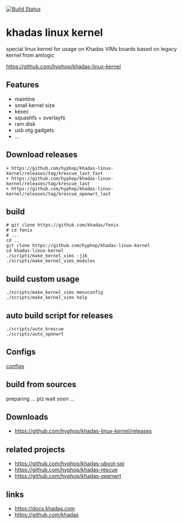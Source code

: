 [![Build Status](https://travis-ci.com/hyphop/khadas-linux-kernel.svg?branch=master)](https://travis-ci.com/hyphop/khadas-linux-kernel)

# khadas linux kernel

special linux kernel for usage on Khadas VIMs boards based on legacy kernel from amlogic

https://github.com/hyphop/khadas-linux-kernel

## Features

+ mainline 
+ small kernel size
+ kexec
+ squashfs + overlayfs
+ ram disk
+ usb otg gadgets
+ ...

## Download releases

    + https://github.com/hyphop/khadas-linux-kernel/releases/tag/krescue_last_fast
    + https://github.com/hyphop/khadas-linux-kernel/releases/tag/krescue_last
    + https://github.com/hyphop/khadas-linux-kernel/releases/tag/krescue_openwrt_last

## build

    # git clone https://github.com/khadas/fenix
    # cd fenix
    # ...
    cd ..
    git clone https://github.com/hyphop/khadas-linux-kernel
    cd khadas-linux-kernel
    ./scripts/make_kernel_vims -j16
    ./scripts/make_kernel_vims_modules

## build custom usage

    ./scripts/make_kernel_vims menuconfig
    ./scripts/make_kernel_vims help

## auto build script for releases

    ./scripts/auto_krescue
    ./scripts/auto_openwrt


## Configs

[configs](configs)

## build from sources

preparing ... plz wait soon ...

## Downloads

+ https://github.com/hyphop/khadas-linux-kernel/releases

## related projects

+ https://github.com/hyphop/khadas-uboot-spi
+ https://github.com/hyphop/khadas-rescue
+ https://github.com/hyphop/khadas-openwrt

## links

+ https://docs.khadas.com
+ https://github.com/khadas
